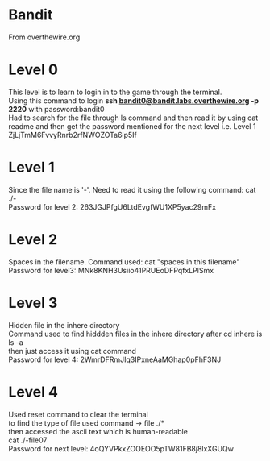 # Bandit
From overthewire.org

# Level 0
This level is to learn to login in to the game through the terminal.
<br>
Using this command to login <b>ssh bandit0@bandit.labs.overthewire.org -p 2220</b> with password:bandit0
<br>
Had to search for the file through ls command and then read it by using cat readme and then get the password mentioned for the next level i.e. Level 1 ZjLjTmM6FvvyRnrb2rfNWOZOTa6ip5If
<br>

# Level 1
Since the file name is '-'. Need to read it using the following command: cat ./- <br>
Password for level 2: 263JGJPfgU6LtdEvgfWU1XP5yac29mFx

# Level 2
Spaces in the filename. Command used: cat "spaces in this filename"<br>
Password for level3: MNk8KNH3Usiio41PRUEoDFPqfxLPlSmx

# Level 3
Hidden file in the inhere directory <br>
Command used to find hiddden files in the inhere directory after cd inhere is ls -a <br>
then just access it using cat command<br>
Password for level 4: 2WmrDFRmJIq3IPxneAaMGhap0pFhF3NJ

# Level 4
Used reset command to clear the terminal<br>
to find the type of file used command -> file ./* <br>
then accessed the ascii text which is human-readable<br>
cat ./-file07
<br>
Password for next level: 4oQYVPkxZOOEOO5pTW81FB8j8lxXGUQw

